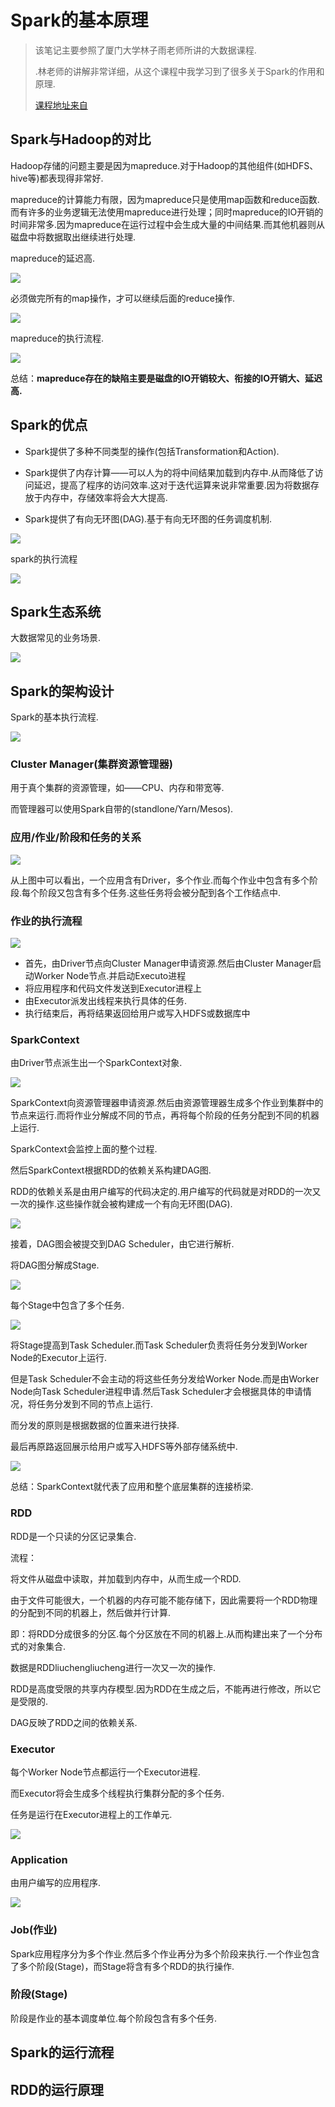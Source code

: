 # Spark的基本原理

> 该笔记主要参照了厦门大学林子雨老师所讲的大数据课程.
>
> .林老师的讲解非常详细，从这个课程中我学习到了很多关于Spark的作用和原理.
>
> [课程地址来自](https://www.icourse163.org/course/XMU-1205811805)

## Spark与Hadoop的对比

Hadoop存储的问题主要是因为mapreduce.对于Hadoop的其他组件(如HDFS、hive等)都表现得非常好.

mapreduce的计算能力有限，因为mapreduce只是使用map函数和reduce函数.而有许多的业务逻辑无法使用mapreduce进行处理；同时mapreduce的IO开销的时间非常多.因为mapreduce在运行过程中会生成大量的中间结果.而其他机器则从磁盘中将数据取出继续进行处理.

mapreduce的延迟高.

![](../images/Hadoop的并行计算.png)

必须做完所有的map操作，才可以继续后面的reduce操作.

![](../images/mapreduce的执行.png)

mapreduce的执行流程.

![](../images/mapreduce执行流程.png)

总结：**mapreduce存在的缺陷主要是磁盘的IO开销较大、衔接的IO开销大、延迟高.**

## Spark的优点

- Spark提供了多种不同类型的操作(包括Transformation和Action).

- Spark提供了内存计算——可以人为的将中间结果加载到内存中.从而降低了访问延迟，提高了程序的访问效率.这对于迭代运算来说非常重要.因为将数据存放于内存中，存储效率将会大大提高.
- Spark提供了有向无环图(DAG).基于有向无环图的任务调度机制.

![](../images/DAG图.png)

spark的执行流程

![](../images/spark执行流程.png)



## Spark生态系统

大数据常见的业务场景.

![](../images/spark的业务处理类型.png)





## Spark的架构设计

Spark的基本执行流程.

![](../images/Spark基本流程.png)

### Cluster Manager(集群资源管理器)

用于真个集群的资源管理，如——CPU、内存和带宽等.

而管理器可以使用Spark自带的(standlone/Yarn/Mesos).

### 应用/作业/阶段和任务的关系

![](../images/应用_作业_阶段的关系.png)

从上图中可以看出，一个应用含有Driver，多个作业.而每个作业中包含有多个阶段.每个阶段又包含有多个任务.这些任务将会被分配到各个工作结点中.

### 作业的执行流程

![](../images/作业的执行流程1.png)

- 首先，由Driver节点向Cluster Manager申请资源.然后由Cluster Manager启动Worker Node节点.并启动Executo进程
- 将应用程序和代码文件发送到Executor进程上
- 由Executor派发出线程来执行具体的任务.
- 执行结束后，再将结果返回给用户或写入HDFS或数据库中

### SparkContext

由Driver节点派生出一个SparkContext对象.

![](../images/SparkContext.png)

SparkContext向资源管理器申请资源.然后由资源管理器生成多个作业到集群中的节点来运行.而将作业分解成不同的节点，再将每个阶段的任务分配到不同的机器上运行.

SparkContext会监控上面的整个过程.<br>

然后SparkContext根据RDD的依赖关系构建DAG图.<br>

RDD的依赖关系是由用户编写的代码决定的.用户编写的代码就是对RDD的一次又一次的操作.这些操作就会被构建成一个有向无环图(DAG).

![](../images/SparkContext1.png)

接着，DAG图会被提交到DAG Scheduler，由它进行解析.

将DAG图分解成Stage.

![](../images/DAG.png)

每个Stage中包含了多个任务.

![](../images/Stage任务集合.png)

将Stage提高到Task Scheduler.而Task Scheduler负责将任务分发到Worker Node的Executor上运行.<br>

但是Task Scheduler不会主动的将这些任务分发给Worker Node.而是由Worker Node向Task Scheduler进程申请.然后Task Scheduler才会根据具体的申请情况，将任务分发到不同的节点上运行.<br>

而分发的原则是根据数据的位置来进行抉择.<br>

最后再原路返回展示给用户或写入HDFS等外部存储系统中.

![](../images/spark数据的输出.png)

总结：SparkContext就代表了应用和整个底层集群的连接桥梁. 

### RDD

RDD是一个只读的分区记录集合.

流程：<br>

将文件从磁盘中读取，并加载到内存中，从而生成一个RDD.

由于文件可能很大，一个机器的内存可能不能存储下，因此需要将一个RDD物理的分配到不同的机器上，然后做并行计算.

即：将RDD分成很多的分区.每个分区放在不同的机器上.从而构建出来了一个分布式的对象集合.







数据是RDDliuchengliucheng进行一次又一次的操作.<br>

RDD是高度受限的共享内存模型.因为RDD在生成之后，不能再进行修改，所以它是受限的.<br>

DAG反映了RDD之间的依赖关系.<br>

### Executor

每个Worker Node节点都运行一个Executor进程.

而Executor将会生成多个线程执行集群分配的多个任务.

任务是运行在Executor进程上的工作单元.

![](../images/Executor进程.png)

### Application

由用户编写的应用程序.

![](../images/spark应用程序.png)



### Job(作业)

Spark应用程序分为多个作业.然后多个作业再分为多个阶段来执行.一个作业包含了多个阶段(Stage)，而Stage将含有多个RDD的执行操作.

### 阶段(Stage)

阶段是作业的基本调度单位.每个阶段包含有多个任务. 

## Spark的运行流程



## RDD的运行原理









































